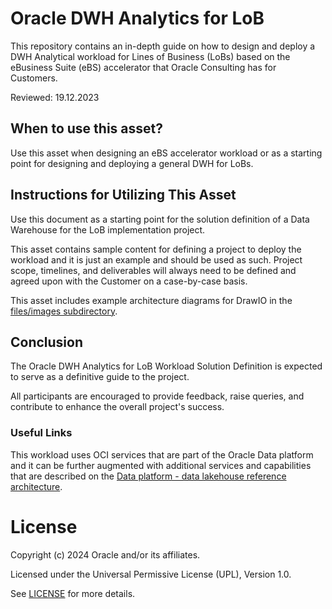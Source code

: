 # Oracle DWH Analytics for LoB

This repository contains an in-depth guide on how to design and deploy a DWH Analytical workload for Lines of Business (LoBs) based on the eBusiness Suite (eBS) accelerator that Oracle Consulting has for Customers.

Reviewed: 19.12.2023

## When to use this asset?

Use this asset when designing an eBS accelerator workload or as a starting point for designing and deploying a general DWH for LoBs. 

## Instructions for Utilizing This Asset

Use this document as a starting point for the solution definition of a Data Warehouse for the LoB implementation project. 

This asset contains sample content for defining a project to deploy the workload and it is just an example and should be used as such. Project scope, timelines, and deliverables will always need to be defined and agreed upon with the Customer on a case-by-case basis.

This asset includes example architecture diagrams for DrawIO in the [files/images subdirectory](files/images).

## Conclusion
The Oracle DWH Analytics for LoB Workload Solution Definition is expected to serve as a definitive guide to the project. 

All participants are encouraged to provide feedback, raise queries, and contribute to enhance the overall project's success.

### Useful Links
This workload uses OCI services that are part of the Oracle Data platform and it can be further augmented with additional services and capabilities that are described on the [Data platform - data lakehouse reference architecture](https://docs.oracle.com/en/solutions/data-platform-lakehouse/index.html#GUID-A328ACEF-30B8-4595-B86F-F27B512744DF).

# License

Copyright (c) 2024 Oracle and/or its affiliates.

Licensed under the Universal Permissive License (UPL), Version 1.0.

See [LICENSE](https://github.com/oracle-devrel/technology-engineering/blob/main/LICENSE) for more details.
